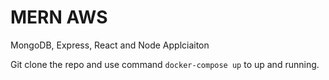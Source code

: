 # MERN AWS

MongoDB, Express, React and Node Applciaiton

Git clone the repo and use command `docker-compose up` to up and running.

